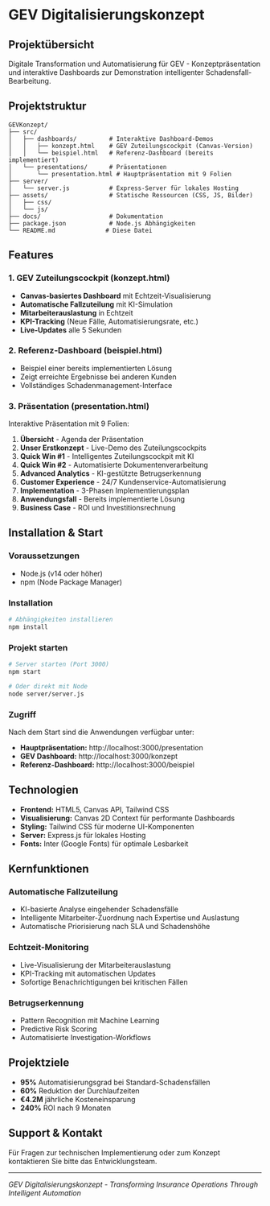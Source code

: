# GEV Digitalisierungskonzept

## Projektübersicht
Digitale Transformation und Automatisierung für GEV - Konzeptpräsentation und interaktive Dashboards zur Demonstration intelligenter Schadensfall-Bearbeitung.

## Projektstruktur

```
GEVKonzept/
├── src/
│   ├── dashboards/         # Interaktive Dashboard-Demos
│   │   ├── konzept.html    # GEV Zuteilungscockpit (Canvas-Version)
│   │   └── beispiel.html   # Referenz-Dashboard (bereits implementiert)
│   └── presentations/      # Präsentationen
│       └── presentation.html # Hauptpräsentation mit 9 Folien
├── server/
│   └── server.js           # Express-Server für lokales Hosting
├── assets/                 # Statische Ressourcen (CSS, JS, Bilder)
│   ├── css/
│   └── js/
├── docs/                   # Dokumentation
├── package.json            # Node.js Abhängigkeiten
└── README.md              # Diese Datei

```

## Features

### 1. GEV Zuteilungscockpit (konzept.html)
- **Canvas-basiertes Dashboard** mit Echtzeit-Visualisierung
- **Automatische Fallzuteilung** mit KI-Simulation
- **Mitarbeiterauslastung** in Echtzeit
- **KPI-Tracking** (Neue Fälle, Automatisierungsrate, etc.)
- **Live-Updates** alle 5 Sekunden

### 2. Referenz-Dashboard (beispiel.html)
- Beispiel einer bereits implementierten Lösung
- Zeigt erreichte Ergebnisse bei anderen Kunden
- Vollständiges Schadenmanagement-Interface

### 3. Präsentation (presentation.html)
Interaktive Präsentation mit 9 Folien:
1. **Übersicht** - Agenda der Präsentation
2. **Unser Erstkonzept** - Live-Demo des Zuteilungscockpits
3. **Quick Win #1** - Intelligentes Zuteilungscockpit mit KI
4. **Quick Win #2** - Automatisierte Dokumentenverarbeitung
5. **Advanced Analytics** - KI-gestützte Betrugserkennung
6. **Customer Experience** - 24/7 Kundenservice-Automatisierung
7. **Implementation** - 3-Phasen Implementierungsplan
8. **Anwendungsfall** - Bereits implementierte Lösung
9. **Business Case** - ROI und Investitionsrechnung

## Installation & Start

### Voraussetzungen
- Node.js (v14 oder höher)
- npm (Node Package Manager)

### Installation
```bash
# Abhängigkeiten installieren
npm install
```

### Projekt starten
```bash
# Server starten (Port 3000)
npm start

# Oder direkt mit Node
node server/server.js
```

### Zugriff
Nach dem Start sind die Anwendungen verfügbar unter:
- **Hauptpräsentation:** http://localhost:3000/presentation
- **GEV Dashboard:** http://localhost:3000/konzept
- **Referenz-Dashboard:** http://localhost:3000/beispiel

## Technologien

- **Frontend:** HTML5, Canvas API, Tailwind CSS
- **Visualisierung:** Canvas 2D Context für performante Dashboards
- **Styling:** Tailwind CSS für moderne UI-Komponenten
- **Server:** Express.js für lokales Hosting
- **Fonts:** Inter (Google Fonts) für optimale Lesbarkeit

## Kernfunktionen

### Automatische Fallzuteilung
- KI-basierte Analyse eingehender Schadensfälle
- Intelligente Mitarbeiter-Zuordnung nach Expertise und Auslastung
- Automatische Priorisierung nach SLA und Schadenshöhe

### Echtzeit-Monitoring
- Live-Visualisierung der Mitarbeiterauslastung
- KPI-Tracking mit automatischen Updates
- Sofortige Benachrichtigungen bei kritischen Fällen

### Betrugserkennung
- Pattern Recognition mit Machine Learning
- Predictive Risk Scoring
- Automatisierte Investigation-Workflows

## Projektziele

- **95%** Automatisierungsgrad bei Standard-Schadensfällen
- **60%** Reduktion der Durchlaufzeiten
- **€4.2M** jährliche Kosteneinsparung
- **240%** ROI nach 9 Monaten

## Support & Kontakt

Für Fragen zur technischen Implementierung oder zum Konzept kontaktieren Sie bitte das Entwicklungsteam.

---

*GEV Digitalisierungskonzept - Transforming Insurance Operations Through Intelligent Automation*